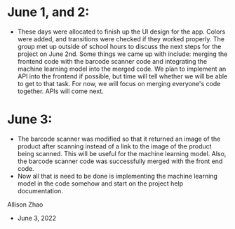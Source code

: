 # June 1, and 2:
- These days were allocated to finish up the UI design for the app. Colors were added, and transitions were checked if they worked properly. The group met up
outside of school hours to discuss the next steps for the project on June 2nd. Some things we came up with include: merging the frontend code with the barcode scanner
code and integrating the machine learning model into the merged code. We plan to implement an API into the frontend if possible, but time will tell whether we will 
be able to get to that task. For now, we will focus on merging everyone's code together. APIs will come next.

# June 3:
- The barcode scanner was modified so that it returned an image of the product after scanning instead of a link to the image of the product being scanned. This will
be useful for the machine learning model. Also, the barcode scanner code was successfully merged with the front end code.
- Now all that is need to be done is implementing the machine learning model in the code somehow and start on the project help documentation.

Allison Zhao
- June 3, 2022
